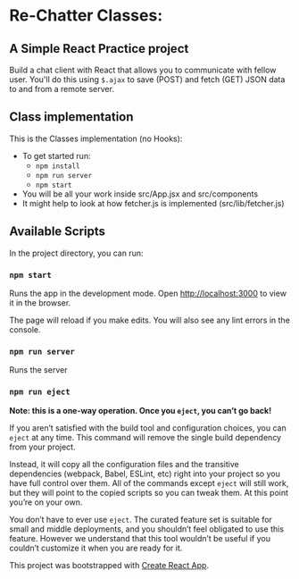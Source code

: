 # Re-Chatter Classes:

## A Simple React Practice project

Build a chat client with React that allows you to communicate with fellow user. You'll do this using `$.ajax` to save (POST) and fetch (GET) JSON data to and from a remote server.

## Class implementation

This is the Classes implementation (no Hooks):

- To get started run:
  - `npm install`
  - `npm run server`
  - `npm start`
- You will be all your work inside src/App.jsx and src/components
- It might help to look at how fetcher.js is implemented (src/lib/fetcher.js)

## Available Scripts

In the project directory, you can run:

### `npm start`

Runs the app in the development mode.
Open [http://localhost:3000](http://localhost:3000/) to view it in the browser.

The page will reload if you make edits.
You will also see any lint errors in the console.

### `npm run server`

Runs the server

### `npm run eject`

**Note: this is a one-way operation. Once you `eject`, you can’t go back!**

If you aren’t satisfied with the build tool and configuration choices, you can `eject` at any time. This command will remove the single build dependency from your project.

Instead, it will copy all the configuration files and the transitive dependencies (webpack, Babel, ESLint, etc) right into your project so you have full control over them. All of the commands except `eject` will still work, but they will point to the copied scripts so you can tweak them. At this point you’re on your own.

You don’t have to ever use `eject`. The curated feature set is suitable for small and middle deployments, and you shouldn’t feel obligated to use this feature. However we understand that this tool wouldn’t be useful if you couldn’t customize it when you are ready for it.

This project was bootstrapped with [Create React App](https://github.com/facebook/create-react-app).
